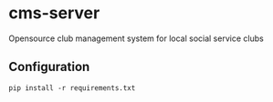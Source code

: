 # cms-server
Opensource club management system for local social service clubs

## Configuration

`
pip install -r requirements.txt
`
